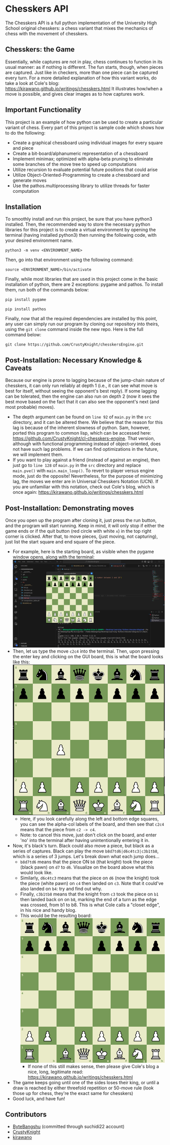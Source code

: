 # Chesskers API
The Chesskers API is a full python implementation of the University High School original chesskers: a chess variant that mixes the mechanics of chess with the movement of chesskers. 

## Chesskers: the Game
Essentially, while captures are not in play, chess continues
to function in its usual manner: as if nothing is different. The fun starts, though,
when pieces are captured. Just like in checkers, more than one piece can be captured 
every turn. 
For a more detailed explanation of how this variant works, do take a look
at Cole's blog: https://kirawano.github.io/writings/chesskers.html 
It illustrates how/when a move is possible, and gives clear images as to how captures work. 

## Important Functionality
This project is an example of how python can be used to create a particular variant of 
chess. Every part of this project is sample code which shows how to do the following:
* Create a graphical chessboard using individual images for every square and piece
* Create a bit-board/alphanumeric representation of a chessboard 
* Implement minimax; optimized with alpha-beta pruning to eliminate some branches of the move tree to speed up computations 
* Utilize recursion to evaluate potential future positions that could arise
* Utilize Object-Oriented-Programming to create a chessboard and generate moves
* Use the pathos.multiprocessing library to utilize threads for faster computation

## Installation 
To smoothly install and run this project, be sure that you have python3 installed. Then, the recommended way to store the necessary python libraries for this project is to create a virtual environment by opening the terminal (having installed python3) then running the following code, with your desired environment name. 
```
python3 -m venv <ENVIRONMENT_NAME>
```
Then, go into that environment using the following command: 
```
source <ENVIRONMENT_NAME>/bin/activate
```
Finally, while most libraries that are used in this project come in the basic installation of python, there are 2 exceptions: pygame and pathos. To install them, run both of the commands below: 
```
pip install pygame
```
```
pip install pathos
```
Finally, now that all the required dependencies are installed by this point, any user can simply run our program by cloning our repository into theirs, using the `git clone` command inside the new repo. Here is the full command below: 
```
git clone https://github.com/CrustyKnight/chesskersEngine.git
```

## Post-Installation: Necessary Knowledge & Caveats
Because our engine is prone to lagging because of the jump-chain nature of chesskers, it can only run reliably at depth 1 (i.e., it can see what move is best for itself, without seeing the opponent's best reply). If some lagging can be tolerated, then the engine can also run on depth 2 (now it sees the best move based on the fact that it can also see the opponent's next (and most probable) moves). 
* The depth argument can be found on `line 92` of `main.py` in the `src` directory, and it can be altered there. 
We believe that the reason for this lag is because of the inherent slowness of python. Sam, however, ported this program to common lisp, which can be accessed here: https://github.com/CrustyKnight/cl-chesskers-engine. That version, although with functional programming instead of object-oriented, does not have such lag problems. If we can find optimizations in the future, we will implement them. 
* If you want to play against a friend (instead of against an engine), then just go to `line 128` of `main.py` in the `src` directory and replace `main.pve()` with `main.main_loop()`. To revert to player versus engine mode, just do the opposite!
Nevertheless, for the purpose of minimizing lag, the moves we enter are in Universal Chesskers Notation (UCN). If you are unfamiliar with this notation, check out Cole's blog, which is once again: https://kirawano.github.io/writings/chesskers.html 

## Post-Installation: Demonstrating moves
Once you open up the program after cloning it, just press the run button, and the program will start running. Keep in mind, it will only stop if either the game ends or if the quit button (red circle with white `x`) in the top right corner is clicked. After that, to move pieces, (just moving, not capturing), just list the start square and end square of the piece. 
* For example, here is the starting board, as visible when the pygame window opens, along with the terminal: ![alt text](image.png)
* Then, let us type the move `c2c4` into the terminal. Then, upon pressing the enter key and clicking on the GUI board, this is what the board looks like this: ![alt text](image-1.png)
    * Here, if you look carefully along the left and bottom edge squares, you can see the alpha-col labels of the board, and then see that `c2c4` means that the piece from `c2 -> c4`. 
    * Note: to cancel this move, just don't click on the board, and enter 'no' into the terminal after having unintentionally entering it in. 
* Now, it's black's turn. Black could also move a piece, but black as a series of captures. Black can play the move `b8d7td6|d6c4tc3|c3b1tb8`, which is a series of 3 jumps. Let's break down what each jump does...
    * `b8d7td6` means that the piece ON `b8` (that knight) took the piece (black pawn) on `d7` to `d6`. Visualize on the board above what this would look like. 
    * Similarly, `d6c4tc3` means that the piece on `d6` (now the knight) took the piece (white pawn) on `c4` then landed on `c3`. Note that it could've also landed on `b4`: try and find out why. 
    * Finally, `c3b1tb8` means that the knight from `c3` took the piece on `b1` then landed back on on `b8`, marking the end of a turn as the edge was crossed, from b1 to b8. This is what Cole calls a "closet edge", in his nice and handy blog. 
    * This would be the resulting board: ![alt text](image-2.png)
        * If none of this still makes sense, then please give Cole's blog a nice, long, legitimate read: https://kirawano.github.io/writings/chesskers.html 
* The game keeps going until one of the sides loses their king, or until a draw is reached by either threefold repetition or 50-move rule (look those up for chess, they're the exact same for chesskers)
* Good luck, and have fun!

## Contributors
- [ByteBangshu](https://github.com/ByteBangshu) (committed through suchidi22 account)
- [CrustyKnight](https://github.com/CrustyKnight)
- [kirawano](https://kirawano.github.io)


